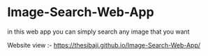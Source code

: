 # Image-Search-Web-App
in this web app you can simply search any image that you want

Website view :- https://thesibaji.github.io/Image-Search-Web-App/

